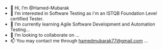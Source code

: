 - 👋 Hi, I’m @Hamed-Mubarak
- 👀 I’m interested in Software Testing as i'm an ISTQB Foundation Level certified Tester.
- 🌱 I’m currently learning Agile Software Development and Automation Testing...
- 💞️ I’m looking to collaborate on ...
- 📫 You may contact me through hamedmubarak77@gmail.com ...

<!---
Hamed-Mubarak/Hamed-Mubarak is a ✨ special ✨ repository because its `README.md` (this file) appears on your GitHub profile.
You can click the Preview link to take a look at your changes.
--->
